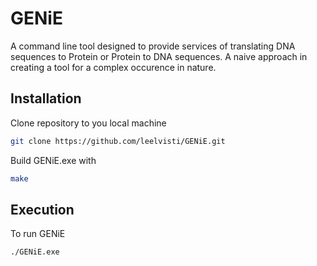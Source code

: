 # GENiE
A command line tool designed to provide services of translating DNA sequences to Protein or Protein to DNA sequences.
A naive approach in creating a tool for a complex occurence in nature.

## Installation
Clone repository to you local machine
```bash
git clone https://github.com/leelvisti/GENiE.git
```
Build GENiE.exe with
```bash
make
```

## Execution
To run GENiE
```bash
./GENiE.exe
```
